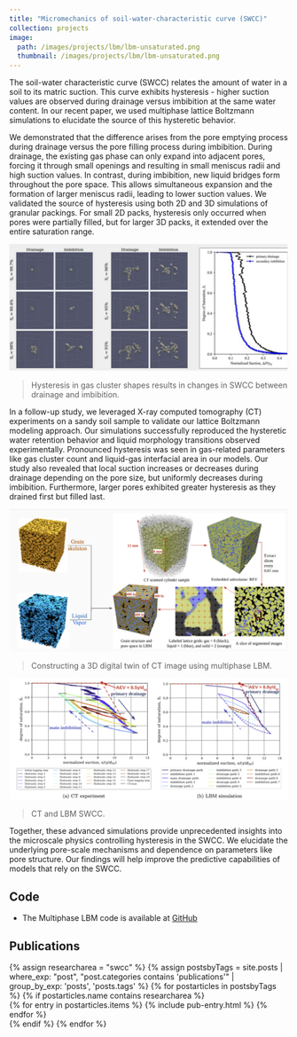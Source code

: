 ```yaml
---
title: "Micromechanics of soil-water-characteristic curve (SWCC)"
collection: projects
image: 
  path: /images/projects/lbm/lbm-unsaturated.png
  thumbnail: /images/projects/lbm/lbm-unsaturated.png
---
```


The soil-water characteristic curve (SWCC) relates the amount of water in a soil to its matric suction. This curve exhibits hysteresis - higher suction values are observed during drainage versus imbibition at the same water content. In our recent paper, we used multiphase lattice Boltzmann simulations to elucidate the source of this hysteretic behavior.

We demonstrated that the difference arises from the pore emptying process during drainage versus the pore filling process during imbibition. During drainage, the existing gas phase can only expand into adjacent pores, forcing it through small openings and resulting in small meniscus radii and high suction values. In contrast, during imbibition, new liquid bridges form throughout the pore space. This allows simultaneous expansion and the formation of larger meniscus radii, leading to lower suction values. We validated the source of hysteresis using both 2D and 3D simulations of granular packings. For small 2D packs, hysteresis only occurred when pores were partially filled, but for larger 3D packs, it extended over the entire saturation range.

![SWCC LBM](/images/projects/lbm/gas-cluster-hysteresis.png)
> Hysteresis in gas cluster shapes results in changes in SWCC between drainage and imbibition.

In a follow-up study, we leveraged X-ray computed tomography (CT) experiments on a sandy soil sample to validate our lattice Boltzmann modeling approach. Our simulations successfully reproduced the hysteretic water retention behavior and liquid morphology transitions observed experimentally. Pronounced hysteresis was seen in gas-related parameters like gas cluster count and liquid-gas interfacial area in our models. Our study also revealed that local suction increases or decreases during drainage depending on the pore size, but uniformly decreases during imbibition. Furthermore, larger pores exhibited greater hysteresis as they drained first but filled last.

![DigitalTwin LBM-CT](/images/projects/lbm/digital-twin-ct-lbm.png)
> Constructing a 3D digital twin of CT image using multiphase LBM.

![LBM CT SWCC](/images/projects/lbm/lbm-ct-hysteresis.png)
> CT and LBM SWCC.

Together, these advanced simulations provide unprecedented insights into the microscale physics controlling hysteresis in the SWCC. We elucidate the underlying pore-scale mechanisms and dependence on parameters like pore structure. Our findings will help improve the predictive capabilities of models that rely on the SWCC.

## Code
* The Multiphase LBM code is available at [GitHub](https://github.com/geoelements/mcmp-lbm)

## Publications
<!-- Publications filled automatically -->
<div class="publications">
{% assign researcharea = "swcc" %}
{% assign postsbyTags = site.posts | where_exp: "post", "post.categories contains 'publications'" |
group_by_exp:
'posts', 'posts.tags' %}
{% for postarticles in postsbyTags %}
  {% if postarticles.name contains researcharea %}
    <div class="entries-{{ page.entries_layout | default: 'list' }}">
    {% for entry in postarticles.items %}
      {% include pub-entry.html %}
    {% endfor %}
    </div>
  {% endif %}
{% endfor %}
</div>